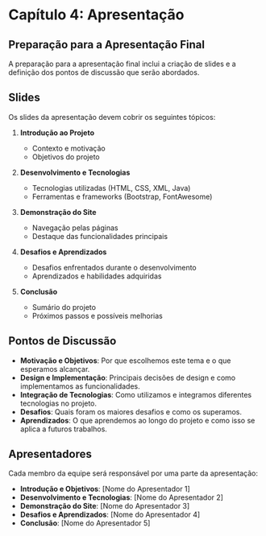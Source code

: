 # Capítulo 4: Apresentação

## Preparação para a Apresentação Final

A preparação para a apresentação final inclui a criação de slides e a definição dos pontos de discussão que serão abordados.

## Slides

Os slides da apresentação devem cobrir os seguintes tópicos:

1. **Introdução ao Projeto**
   - Contexto e motivação
   - Objetivos do projeto

2. **Desenvolvimento e Tecnologias**
   - Tecnologias utilizadas (HTML, CSS, XML, Java)
   - Ferramentas e frameworks (Bootstrap, FontAwesome)

3. **Demonstração do Site**
   - Navegação pelas páginas
   - Destaque das funcionalidades principais

4. **Desafios e Aprendizados**
   - Desafios enfrentados durante o desenvolvimento
   - Aprendizados e habilidades adquiridas

5. **Conclusão**
   - Sumário do projeto
   - Próximos passos e possíveis melhorias

## Pontos de Discussão

- **Motivação e Objetivos**: Por que escolhemos este tema e o que esperamos alcançar.
- **Design e Implementação**: Principais decisões de design e como implementamos as funcionalidades.
- **Integração de Tecnologias**: Como utilizamos e integramos diferentes tecnologias no projeto.
- **Desafios**: Quais foram os maiores desafios e como os superamos.
- **Aprendizados**: O que aprendemos ao longo do projeto e como isso se aplica a futuros trabalhos.

## Apresentadores

Cada membro da equipe será responsável por uma parte da apresentação:

- **Introdução e Objetivos**: [Nome do Apresentador 1]
- **Desenvolvimento e Tecnologias**: [Nome do Apresentador 2]
- **Demonstração do Site**: [Nome do Apresentador 3]
- **Desafios e Aprendizados**: [Nome do Apresentador 4]
- **Conclusão**: [Nome do Apresentador 5]
